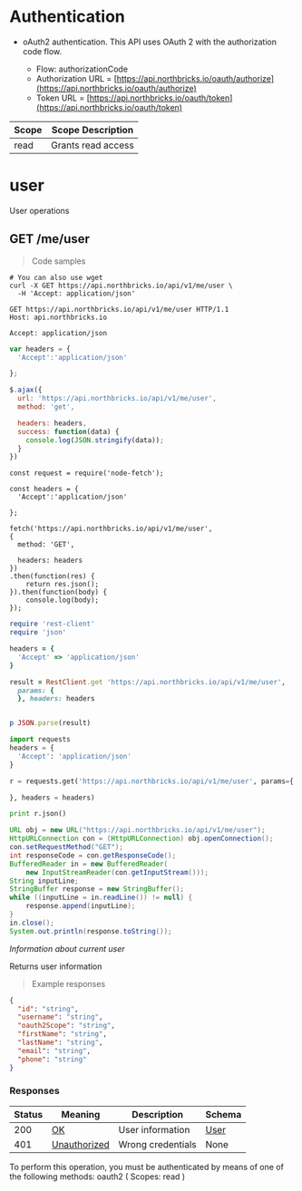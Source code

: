# Authentication





- oAuth2 authentication. This API uses OAuth 2 with the authorization code flow.

    - Flow: authorizationCode
    - Authorization URL = [https://api.northbricks.io/oauth/authorize](https://api.northbricks.io/oauth/authorize)
    - Token URL = [https://api.northbricks.io/oauth/token](https://api.northbricks.io/oauth/token)

|Scope|Scope Description|
|---|---|
|read|Grants read access|






# user

User operations

## GET /me/user

> Code samples

```shell
# You can also use wget
curl -X GET https://api.northbricks.io/api/v1/me/user \
  -H 'Accept: application/json'

```

```http
GET https://api.northbricks.io/api/v1/me/user HTTP/1.1
Host: api.northbricks.io

Accept: application/json

```

```javascript
var headers = {
  'Accept':'application/json'

};

$.ajax({
  url: 'https://api.northbricks.io/api/v1/me/user',
  method: 'get',

  headers: headers,
  success: function(data) {
    console.log(JSON.stringify(data));
  }
})
```

```javascript--nodejs
const request = require('node-fetch');

const headers = {
  'Accept':'application/json'

};

fetch('https://api.northbricks.io/api/v1/me/user',
{
  method: 'GET',

  headers: headers
})
.then(function(res) {
    return res.json();
}).then(function(body) {
    console.log(body);
});
```

```ruby
require 'rest-client'
require 'json'

headers = {
  'Accept' => 'application/json'
}

result = RestClient.get 'https://api.northbricks.io/api/v1/me/user',
  params: {
  }, headers: headers


p JSON.parse(result)
```

```python
import requests
headers = {
  'Accept': 'application/json'
}

r = requests.get('https://api.northbricks.io/api/v1/me/user', params={

}, headers = headers)

print r.json()
```

```java
URL obj = new URL("https://api.northbricks.io/api/v1/me/user");
HttpURLConnection con = (HttpURLConnection) obj.openConnection();
con.setRequestMethod("GET");
int responseCode = con.getResponseCode();
BufferedReader in = new BufferedReader(
    new InputStreamReader(con.getInputStream()));
String inputLine;
StringBuffer response = new StringBuffer();
while ((inputLine = in.readLine()) != null) {
    response.append(inputLine);
}
in.close();
System.out.println(response.toString());
```

*Information about current user*

Returns user information

> Example responses

```json
{
  "id": "string",
  "username": "string",
  "oauth2Scope": "string",
  "firstName": "string",
  "lastName": "string",
  "email": "string",
  "phone": "string"
}
```
### Responses

Status|Meaning|Description|Schema
---|---|---|---|
200|[OK](https://tools.ietf.org/html/rfc7231#section-6.3.1)|User information|[User](#schemauser)
401|[Unauthorized](https://tools.ietf.org/html/rfc7235#section-3.1)|Wrong credentials|None

<aside class="warning">
To perform this operation, you must be authenticated by means of one of the following methods:
oauth2 ( Scopes: read )
</aside>






